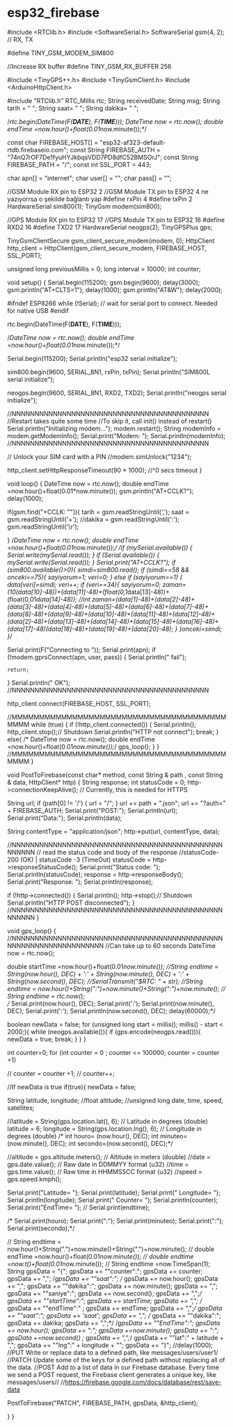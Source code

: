 # esp32_firebase
#include <RTClib.h>
#include <SoftwareSerial.h>
SoftwareSerial gsm(4, 2); // RX, TX

#define TINY_GSM_MODEM_SIM800

//Increase RX buffer
#define TINY_GSM_RX_BUFFER 256


#include <TinyGPS++.h> 
#include <TinyGsmClient.h> 
#include <ArduinoHttpClient.h>

#include "RTClib.h"
RTC_Millis rtc;
String receivedDate;
String msg;
String tarih = " ";
String saat= " ";
String dakika= " ";

/*rtc.begin(DateTime(F(__DATE__), F(__TIME__)));
  DateTime now = rtc.now();
      double endTime =now.hour()+float(0.01*now.minute());*/

const char FIREBASE_HOST[]  = "esp32-af323-default-rtdb.firebaseio.com";
const String FIREBASE_AUTH  = "74nQ7rOF7De1fyuHYJkbqsVDD7PD8dfC52BMSOrJ";
const String FIREBASE_PATH  = "/";
const int SSL_PORT          = 443;

char apn[]  = "internet";
char user[] = "";
char pass[] = "";

//GSM Module RX pin to ESP32 2
//GSM Module TX pin to ESP32 4 ne yazıyorrsa o şekilde bağlantı yap
#define rxPin 4
#define txPin 2
HardwareSerial sim800(1);
TinyGsm modem(sim800);

//GPS Module RX pin to ESP32 17
//GPS Module TX pin to ESP32 16
#define RXD2 16
#define TXD2 17
HardwareSerial neogps(2);
TinyGPSPlus gps;

TinyGsmClientSecure gsm_client_secure_modem(modem, 0);
HttpClient http_client = HttpClient(gsm_client_secure_modem, FIREBASE_HOST, SSL_PORT);


unsigned long previousMillis = 0;
long interval = 10000;
int counter;

void setup() {
  Serial.begin(115200);
  gsm.begin(9600);
  delay(3000);
  gsm.println("AT+CLTS=1");
  delay(1000);
  gsm.println("AT&W");
  delay(2000);


#ifndef ESP8266
    while (!Serial); // wait for serial port to connect. Needed for native USB
#endif

rtc.begin(DateTime(F(__DATE__), F(__TIME__)));

/*DateTime now = rtc.now();
      double endTime =now.hour()+float(0.01*now.minute());*/
      
  Serial.begin(115200);
  Serial.println("esp32 serial initialize");
  
  sim800.begin(9600, SERIAL_8N1, rxPin, txPin);
  Serial.println("SIM800L serial initialize");

  neogps.begin(9600, SERIAL_8N1, RXD2, TXD2);
  Serial.println("neogps serial initialize");
  
  
  //NNNNNNNNNNNNNNNNNNNNNNNNNNNNNNNNNNNNNNNNNNN
  //Restart takes quite some time
  //To skip it, call init() instead of restart()
  Serial.println("Initializing modem...");
  modem.restart();
  String modemInfo = modem.getModemInfo();
  Serial.print("Modem: ");
  Serial.println(modemInfo);
  //NNNNNNNNNNNNNNNNNNNNNNNNNNNNNNNNNNNNNNNNNNN
  
  // Unlock your SIM card with a PIN
  //modem.simUnlock("1234");
  
  http_client.setHttpResponseTimeout(90 * 1000); //^0 secs timeout
}

void loop() {
  DateTime now = rtc.now();
      double endTime =now.hour()+float(0.01*now.minute());
   gsm.println("AT+CCLK?");
  delay(1000);

  if(gsm.find("+CCLK: \"")){
    tarih = gsm.readStringUntil(',');
    saat = gsm.readStringUntil('+');
    //dakika = gsm.readStringUntil(':');
    gsm.readStringUntil('\r');
    
  }
  /*DateTime now = rtc.now();
      double endTime =now.hour()+float(0.01*now.minute());*/
  /*if (mySerial.available()) {
    Serial.write(mySerial.read());
  }
  if (Serial.available()) {
    mySerial.write(Serial.read());
  }
Serial.print("AT+CCLK?");
  if (sim800.available()>0){
    simdi=sim800.read();
    if (simdi==58 && onceki==75){
      sayiyorum=1;
      veri=0;
    }
    else if (sayiyorum==1) {
      data[veri]=simdi;
      veri++;
      if (veri==34){
        sayiyorum=0;
        zaman=(10*(data[10]-48))+(data[11]-48)+(float(0,1*data[13]-48))+(float(0,01*data[14]-48));
      //int zaman=(data[1]-48)+(data[2]-48)+(data[3]-48)+(data[4]-48)+(data[5]-48)+(data[6]-48)+(data[7]-48)+(data[8]-48)+(data[9]-48)+(data[10]-48)+(data[11]-48)+(data[12]-48)+(data[2]-48)+(data[13]-48)+(data[14]-48)+(data[15]-48)+(data[16]-48)+(data[17]-48)(data[18]-48)+(data[19]-48)+(data[20]-48);
      }
    }onceki=simdi;
  }*/

  Serial.print(F("Connecting to "));
  Serial.print(apn);
  if (!modem.gprsConnect(apn, user, pass)) {
    Serial.println(" fail");
  
    return;
  }
  Serial.println(" OK");
  //NNNNNNNNNNNNNNNNNNNNNNNNNNNNNNNNNNNNNNNNNNN
  
  http_client.connect(FIREBASE_HOST, SSL_PORT);
  
  //MMMMMMMMMMMMMMMMMMMMMMMMMMMMMMMMMMMMMMMMMMM
  while (true) {
    if (!http_client.connected()) {
      Serial.println();
      http_client.stop();// Shutdown
      Serial.println("HTTP  not connect");
      break;
    }
    else{
     /* DateTime now = rtc.now();
      double endTime =now.hour()+float(0.01*now.minute());*/
      gps_loop();
    }
  }
  //MMMMMMMMMMMMMMMMMMMMMMMMMMMMMMMMMMMMMMMMMMM
}

void PostToFirebase(const char* method, const String & path , const String & data, HttpClient* http) {
  String response;
  int statusCode = 0;
  http->connectionKeepAlive(); // Currently, this is needed for HTTPS
  
  String url;
  if (path[0] != '/') {
    url = "/";
  }
  url += path + ".json";
  url += "?auth=" + FIREBASE_AUTH;
  Serial.print("POST:");
  Serial.println(url);
  Serial.print("Data:");
  Serial.println(data);
  
  String contentType = "application/json";
  http->put(url, contentType, data);
  
  //NNNNNNNNNNNNNNNNNNNNNNNNNNNNNNNNNNNNNNNNNNNNNNNNNNNN
  // read the status code and body of the response
  //statusCode-200 (OK) | statusCode -3 (TimeOut)
  statusCode = http->responseStatusCode();
  Serial.print("Status code: ");
  Serial.println(statusCode);
  response = http->responseBody();
  Serial.print("Response: ");
  Serial.println(response);

  if (!http->connected()) {
    Serial.println();
    http->stop();// Shutdown
    Serial.println("HTTP POST disconnected");
  }
  //NNNNNNNNNNNNNNNNNNNNNNNNNNNNNNNNNNNNNNNNNNNNNNNNNNNN
}

void gps_loop()
{
  //NNNNNNNNNNNNNNNNNNNNNNNNNNNNNNNNNNNNNNNNNNNNNNNNNNNNNNNNNNNNNNNNNNN
  //Can take up to 60 seconds
 DateTime now = rtc.now(); 

 double startTime =now.hour()+float(0.01*now.minute());
 //String endtime = String(now.hour(), DEC) + ':' + String(now.minute(), DEC) + ':' + String(now.second(), DEC);
 //SerialTransmit("$RTC: " + str);
 //String endtime =  now.hour()+String(":")+now.minute()+String(":")+now.minute();
// String  endtime = rtc.now();   
  /*  Serial.print(now.hour(), DEC);
    Serial.print(':');
    Serial.print(now.minute(), DEC);
    Serial.print(':');
    Serial.println(now.second(), DEC);
    delay(60000);*/
    
  boolean newData = false;
  for (unsigned long start = millis(); millis() - start < 2000;){
    while (neogps.available()){
      if (gps.encode(neogps.read())){
        newData = true;
        break;
      }
    }
  }
 
 int counter=0;
  for (int counter = 0 ; counter <= 100000; counter = counter +1)

   
 // counter = counter +1;
 // counter++;
  
 
  //If newData is true
  if(true){
  newData = false;
  
  String latitude, longitude;
  //float altitude;
  //unsigned long date, time, speed, satellites;
  
  //latitude = String(gps.location.lat(), 6); // Latitude in degrees (double)
  latitude = 6;
  longitude = String(gps.location.lng(), 6); // Longitude in degrees (double)
/* int houro= (now.hour(), DEC);
 int minuteo=(now.minute(), DEC);
 int secondo=(now.second(), DEC);*/
  
  //altitude = gps.altitude.meters(); // Altitude in meters (double)
  //date = gps.date.value(); // Raw date in DDMMYY format (u32)
  //time = gps.time.value(); // Raw time in HHMMSSCC format (u32)
  //speed = gps.speed.kmph();
  
  Serial.print("Latitude= "); 
  Serial.print(latitude);
  Serial.print(" Longitude= "); 
  Serial.println(longitude);
  Serial.print(" Counter= "); 
  Serial.println(counter);
  Serial.print("EndTime= ");
//  Serial.print(endtime); 

  
 /* Serial.print(houro);
  Serial.print(":"); 
  Serial.print(minuteo);
  Serial.print(":"); 
  Serial.print(secondo);*/
  
// String endtime =  now.hour()+String(".")+now.minute()+String(".")+now.minute();
 // double endTime =now.hour()+float(0.01*now.minute());
 // double endtime =now.t()+float(0.01*now.minute());
//  String endtime =now.TimeSpan(1);
  String gpsData = "{";
  gpsData += "\"counter\":";
  gpsData += counter;
  gpsData += ",";
  /*gpsData += "\"saat\":";
 /* gpsData += now.hour();
  gpsData += ",";
  gpsData += "\"dakika\":";
  gpsData += now.minute();
  gpsData += ",";
  gpsData += "\"saniye\":";
  gpsData += now.second();
  gpsData += ",";*/
  gpsData += "\"startTime\":";
  gpsData += startTime;
  gpsData += ",";
 /* gpsData += "\"endTime\":" ;
  gpsData += endTime;
  gpsData += ",";*/
  gpsData += "\"saat\":";
  gpsData += 'saat';
  gpsData += ",";
 /*  gpsData += "\"dakika\":";
  gpsData += dakika;
  gpsData += ",";*/
  /*gpsData += "\"EndTime\":";
  gpsData += now.hour();
  gpsData += ":";
  gpsData +=now.minute();
  gpsData += ":";
  gpsData +=now.second() ;
  gpsData += ",";*/
  gpsData += "\"lat\":" + latitude + ",";
  gpsData += "\"lng\":" + longitude + "";
  gpsData += "}";
//delay(1000);
  //PUT   Write or replace data to a defined path, like messages/users/user1/<data>
  //PATCH   Update some of the keys for a defined path without replacing all of the data.
  //POST  Add to a list of data in our Firebase database. Every time we send a POST request, the Firebase client generates a unique key, like messages/users/<unique-id>/<data>
  //https://firebase.google.com/docs/database/rest/save-data
  
  PostToFirebase("PATCH", FIREBASE_PATH, gpsData, &http_client);
  

  }
}
